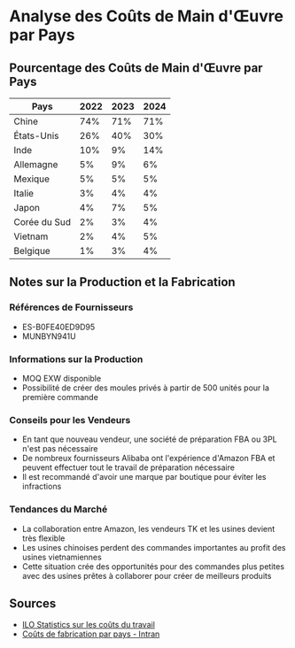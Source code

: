 # Analyse des Coûts de Main d'Œuvre par Pays

## Pourcentage des Coûts de Main d'Œuvre par Pays

| Pays          | 2022 | 2023 | 2024 |
|---------------|------|------|------|
| Chine         | 74%  | 71%  | 71%  |
| États-Unis    | 26%  | 40%  | 30%  |
| Inde          | 10%  | 9%   | 14%  |
| Allemagne     | 5%   | 9%   | 6%   |
| Mexique       | 5%   | 5%   | 5%   |
| Italie        | 3%   | 4%   | 4%   |
| Japon         | 4%   | 7%   | 5%   |
| Corée du Sud  | 2%   | 3%   | 4%   |
| Vietnam       | 2%   | 4%   | 5%   |
| Belgique      | 1%   | 3%   | 4%   |

## Notes sur la Production et la Fabrication

### Références de Fournisseurs
- ES-B0FE40ED9D95
- MUNBYN941U

### Informations sur la Production
- MOQ EXW disponible
- Possibilité de créer des moules privés à partir de 500 unités pour la première commande

### Conseils pour les Vendeurs
- En tant que nouveau vendeur, une société de préparation FBA ou 3PL n'est pas nécessaire
- De nombreux fournisseurs Alibaba ont l'expérience d'Amazon FBA et peuvent effectuer tout le travail de préparation nécessaire
- Il est recommandé d'avoir une marque par boutique pour éviter les infractions

### Tendances du Marché
- La collaboration entre Amazon, les vendeurs TK et les usines devient très flexible
- Les usines chinoises perdent des commandes importantes au profit des usines vietnamiennes
- Cette situation crée des opportunités pour des commandes plus petites avec des usines prêtes à collaborer pour créer de meilleurs produits

## Sources
- [ILO Statistics sur les coûts du travail](https://ilostat.ilo.org/topics/labour-costs/)
- [Coûts de fabrication par pays - Intran](https://www.intran.mx/manufacturing-costs-by-country/)
